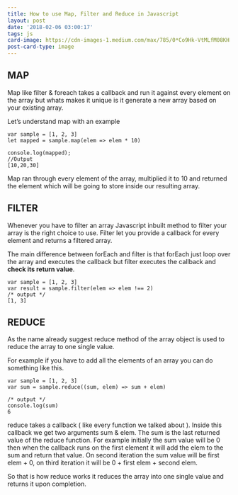 ```yaml
---
title: How to use Map, Filter and Reduce in Javascript
layout: post
date: '2018-02-06 03:00:17'
tags: js
card-image: https://cdn-images-1.medium.com/max/785/0*Co9Hk-VtMLfM08KH.png
post-card-type: image
---
```


## MAP
Map like filter & foreach takes a callback and run it against every element on the array but whats makes it unique is it generate a new array based on your existing array.

Let’s understand map with an example

```
var sample = [1, 2, 3]
let mapped = sample.map(elem => elem * 10)

console.log(mapped);
//Output
[10,20,30]
```

Map ran through every element of the array, multiplied it to 10 and returned the element which will be going to store inside our resulting array.

## FILTER
Whenever you have to filter an array Javascript inbuilt method to filter your array is the right choice to use. Filter let you provide a callback for every element and returns a filtered array.

The main difference between forEach and filter is that forEach just loop over the array and executes the callback but filter executes the callback and **check its return value**.

```
var sample = [1, 2, 3]
var result = sample.filter(elem => elem !== 2)
/* output */
[1, 3]
```

## REDUCE
As the name already suggest reduce method of the array object is used to reduce the array to one single value.

For example if you have to add all the elements of an array you can do something like this.

```
var sample = [1, 2, 3]
var sum = sample.reduce((sum, elem) => sum + elem)

/* output */
console.log(sum)
6
```

reduce takes a callback ( like every function we talked about ). Inside this callback we get two arguments sum & elem. The sum is the last returned value of the reduce function. For example initially the sum value will be 0 then when the callback runs on the first element it will add the elem to the sum and return that value. On second iteration the sum value will be first elem + 0, on third iteration it will be 0 + first elem + second elem.

So that is how reduce works it reduces the array into one single value and returns it upon completion.